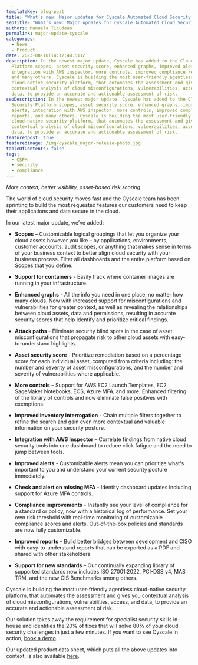 ```yaml
---
templateKey: blog-post
title: "What’s new: Major updates for Cyscale Automated Cloud Security Platform"
seoTitle: "What’s new: Major updates for Cyscale Automated Cloud Security Platform"
authors: Manuela Țicudean
permalink: major-update-cyscale
categories:
  - News
  - Product
date: 2023-08-10T14:17:48.511Z
description: In the newest major update, Cyscale has added to the Cloud Security
  Platform scopes, asset security score, enhanced graphs, improved alerts,
  integration with AWS inspector, more controls, improved compliance reports,
  and many others. Cyscale is building the most user-friendly agentless
  cloud-native security platform, that automates the assessment and gives you
  contextual analysis of cloud misconfigurations, vulnerabilities, access, and
  data, to provide an accurate and actionable assessment of risk.
seoDescription: In the newest major update, Cyscale has added to the Cloud
  Security Platform scopes, asset security score, enhanced graphs, improved
  alerts, integration with AWS inspector, more controls, improved compliance
  reports, and many others. Cyscale is building the most user-friendly agentless
  cloud-native security platform, that automates the assessment and gives you
  contextual analysis of cloud misconfigurations, vulnerabilities, access, and
  data, to provide an accurate and actionable assessment of risk.
featuredpost: true
featuredimage: /img/cyscale_major-release-photo.jpg
tableOfContents: false
tags:
  - CSPM
  - security
  - compliance
---
```

*More context, better visibility, asset-based risk scoring*

The world of cloud security moves fast and the Cyscale team has been sprinting to build the most requested features our customers need to keep their applications and data secure in the cloud.

In our latest major update, we’ve added:

* **Scopes** – Customizable logical groupings that let you organize your cloud assets however you like – by applications, environments, customer accounts, audit scopes, or anything that makes sense in terms of your business context to better align cloud security with your business process. Filter all dashboards and the entire platform based on Scopes that you define.
* **Support for containers** - Easily track where container images are running in your infrastructure.
* **Enhanced graphs** - All the info you need in one place, no matter how many clouds. Now with increased support for misconfigurations and vulnerabilities for greater context, as well as revealing the relationships between cloud assets, data and permissions, resulting in accurate security scores that help identify and prioritize critical findings. 
* **Attack paths** - Eliminate security blind spots in the case of asset misconfigurations that propagate risk to other cloud assets with easy-to-understand highlights.
* **Asset security score** - Prioritize remediation based on a percentage score for each individual asset, computed from criteria including: the number and severity of asset misconfigurations, and the number and severity of vulnerabilities where applicable.


* **More controls** – Support for AWS EC2 Launch Templates, EC2, SageMaker Notebooks, ECS, Azure MFA, and more. Enhanced filtering of the library of controls and now eliminate false positives with exemptions.
* **Improved inventory interrogation** - Chain multiple filters together to refine the search and gain even more contextual and valuable information on your security posture.
* **Integration with AWS Inspector** – Correlate findings from native cloud security tools into one dashboard to reduce click fatigue and the need to jump between tools.
* **Improved alerts** - Customizable alerts mean you can prioritize what's important to you and understand your current security posture immediately.
* **Check and alert on missing MFA** - Identity dashboard updates including support for Azure MFA controls.
* **Compliance improvements** - Instantly see your level of compliance for a standard or policy, now with a historical log of performance. Set your own risk threshold with real-time monitoring of customizable compliance scores and alerts. Out-of-the-box policies and standards are now fully customizable.
* **Improved reports** – Build better bridges between development and CISO with easy-to-understand reports that can be exported as a PDF and shared with other stakeholders.
* **Support for new standards** – Our continually expanding library of supported standards now includes ISO 27001:2022, PCI-DSS v4, MAS TRM, and the new CIS Benchmarks among others.

Cyscale is building the most user-friendly agentless cloud-native security platform, that automates the assessment and gives you contextual analysis of cloud misconfigurations, vulnerabilities, access, and data, to provide an accurate and actionable assessment of risk.

Our solution takes away the requirement for specialist security skills in-house and identifies the 20% of fixes that will solve 80% of your cloud security challenges in just a few minutes. If you want to see Cyscale in action, [book a demo](https://cyscale.com/request-demo/).

Our updated product data sheet, which puts all the above updates into context, is also available [here](https://cyscale.com/resources/cyscale-cloud-data-security-datasheet.pdf).
